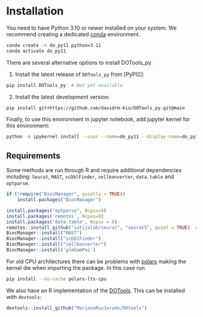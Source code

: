# Installation

You need to have Python 3.10 or newer installed on your system. We recommend creating
a dedicated [conda](https://www.anaconda.com/docs/getting-started/miniconda/main) environment.

```bash
conda create -n do_py11 python=3.11
conda activate do_py11
```

There are several alternative options to install DOTools_py:

1. Install the latest release of `DOTools_py` from [PyPI][]:
```bash
pip install DOTools_py  # Not yet available
```

2. Install the latest development version:
 ```bash
pip install git+https://github.com/davidrm-bio/DOTools_py.git@main
```

Finally, to use this environment in jupyter notebook, add jupyter kernel for this environment:

```bash
python -m ipykernel install --user --name=do_py11 --display-name=do_py11
```

## Requirements

Some methods are run through R and require additional dependencies
including: `Seurat`, `MAST`, `scDblFinder`, `zellkonverter`, `data.table` and `optparse`.

```R
if (!require("BiocManager", quietly = TRUE))
    install.packages("BiocManager")

install.packages("optparse", Ncpus=8)
install.packages('remotes', Ncpus=8)
install.packages('data.table', Ncpus = 8)
remotes::install_github("satijalab/seurat", "seurat5", quiet = TRUE)  # Seurat
BiocManager::install("MAST")
BiocManager::install("scDblFinder")
BiocManager::install("zellkonverter")
BiocManager::install('glmGamPoi')
```

For old CPU architectures there can be problems with [polars](https://docs.pola.rs/) making the kernel die
when importing the package. In this case run

```bash
pip install --no-cache polars-lts-cpu
```

We also have an R implementation of the  [DOTools](https://github.com/MarianoRuzJurado/DOtools). This can be
installed with `devtools`:

```R
devtools::install_github("MarianoRuzJurado/DOtools")
```
